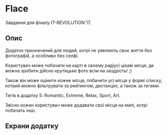 # Flace
Завдання для фіналу IT-REVOLUTION`17.

## Опис
Додаток призначений для людей, котрі не уявляють своє життя без фотографій, а особливо без селфі.

Користувач може побачати на карті в своєму радіусі цікаві місця, де можна зробити дійсно крутяцьке фото всім на заздрість! ;)

Також він може оцінити кожне місце, побачити усі місця у формі списку, котрий можно фільтрувати за рейтингом, дистанцію, а також за тегами.

Тегів в додатку 5: Romantic, Extreme, Relax, Sport, Art.

Звісно кожен користувач може додавати свої місця на мапі, котрі побачать інші.

## Екрани додатку
